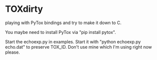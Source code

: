 # TOXdirty
playing with PyTox bindings and try to make it down to C.

You maybe need to install PyTox via "pip install pytox".

Start the echoexp.py in examples. Start it with "python echoexp.py echo.dat" to preserve TOX_ID. Don't use mine which I'm using right now please.
